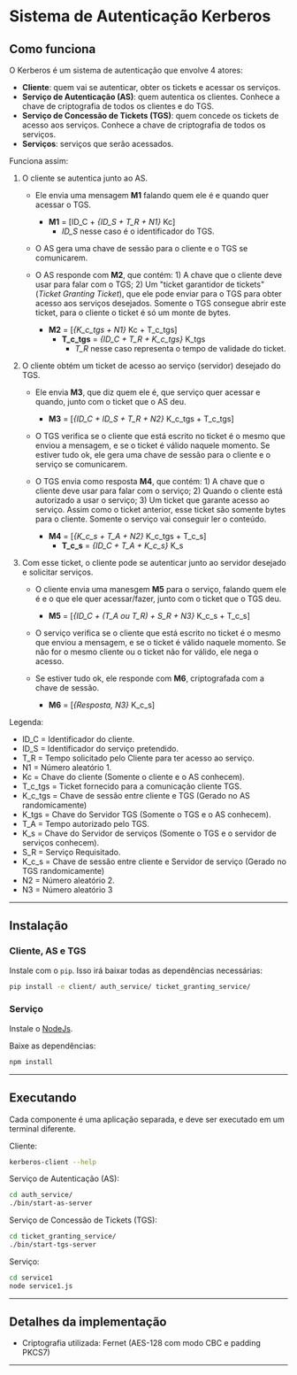 # Sistema de Autenticação Kerberos

## Como funciona

O Kerberos é um sistema de autenticação que envolve 4 atores:

* __Cliente__: quem vai se autenticar, obter os tickets e acessar os serviços.
* __Serviço de Autenticação (AS)__: quem autentica os clientes. Conhece a chave de criptografia de todos os clientes e do TGS.
* __Serviço de Concessão de Tickets (TGS)__: quem concede os tickets de acesso aos serviços. Conhece a chave de criptografia de todos os serviços.
* __Serviços__: serviços que serão acessados.

Funciona assim:

1. O cliente se autentica junto ao AS.

    * Ele envia uma mensagem __M1__ falando quem ele é e quando quer acessar o TGS.
        * __M1__ = [ID\_C + *{ID\_S + T\_R + N1}* Kc]
            * *ID_S* nesse caso é o identificador do TGS.

    * O AS gera uma chave de sessão para o cliente e o TGS se comunicarem.
    
    * O AS responde com __M2__, que contém: 1) A chave que o cliente deve usar para falar com o TGS; 2) Um "ticket garantidor de tickets" (_Ticket Granting Ticket_), que ele pode enviar para o TGS para obter acesso aos serviços desejados. Somente o TGS consegue abrir este ticket, para o cliente o ticket é só um monte de bytes.
        * __M2__ = [*{K\_c\_tgs + N1}* Kc + T\_c\_tgs]
            * __T\_c\_tgs__ = *{ID\_C + T\_R + K\_c\_tgs}* K\_tgs
                * *T\_R* nesse caso representa o tempo de validade do ticket.

2. O cliente obtém um ticket de acesso ao serviço (servidor) desejado do TGS.

    * Ele envia __M3__, que diz quem ele é, que serviço quer acessar e quando, junto com o ticket que o AS deu.
        * __M3__ = [*{ID\_C + ID\_S + T\_R + N2}* K\_c\_tgs + T\_c\_tgs]

    * O TGS verifica se o cliente que está escrito no ticket é o mesmo que enviou a mensagem, e se o ticket é válido naquele momento. Se estiver tudo ok, ele gera uma chave de sessão para o cliente e o serviço se comunicarem.
    
    * O TGS envia como resposta __M4__, que contém: 1) A chave que o cliente deve usar para falar com o serviço; 2) Quando o cliente está autorizado a usar o serviço; 3) Um ticket que garante acesso ao serviço. Assim como o ticket anterior, esse ticket são somente bytes para o cliente. Somente o serviço vai conseguir ler o conteúdo.
        * __M4__ = [*{K\_c\_s + T\_A + N2}* K\_c\_tgs + T\_c\_s]
            * __T\_c\_s__ = *{ID\_C + T\_A + K\_c\_s}* K\_s

3. Com esse ticket, o cliente pode se autenticar junto ao servidor desejado e solicitar serviços.

    * O cliente envia uma manesgem __M5__ para o serviço, falando quem ele é e o que ele quer acessar/fazer, junto com o ticket que o TGS deu.
        * __M5__ = [*{ID\_C + (T\_A ou T\_R) + S\_R + N3}* K\_c\_s + T\_c\_s]
    
    * O serviço verifica se o cliente que está escrito no ticket é o mesmo que enviou a mensagem, e se o ticket é válido naquele momento. Se não for o mesmo cliente ou o ticket não for válido, ele nega o acesso.

    * Se estiver tudo ok, ele responde com __M6__, criptografada com a chave de sessão.
        * __M6__ = [*{Resposta, N3}* K\_c\_s]

Legenda:

* ID_C = Identificador do cliente.
* ID_S = Identificador do serviço pretendido.
* T_R = Tempo solicitado pelo Cliente para ter acesso ao serviço.
* N1 = Número aleatório 1.
* Kc = Chave do cliente (Somente o cliente e o AS conhecem).
* T_c_tgs = Ticket fornecido para a comunicação cliente TGS.
* K_c_tgs = Chave de sessão entre cliente e TGS (Gerado no AS randomicamente)
* K_tgs = Chave do Servidor TGS (Somente o TGS e o AS conhecem).
* T_A = Tempo autorizado pelo TGS.
* K_s = Chave do Servidor de serviços (Somente o TGS e o servidor de serviços conhecem).
* S_R = Serviço Requisitado.
* K_c_s = Chave de sessão entre cliente e Servidor de serviço (Gerado no TGS randomicamente)
* N2 = Número aleatório 2.
* N3 = Número aleatório 3

---

## Instalação

### Cliente, AS e TGS

Instale com o ```pip```. Isso irá baixar todas as dependências necessárias:

```sh
pip install -e client/ auth_service/ ticket_granting_service/
```

### Serviço

Instale o [NodeJs](https://nodejs.org/en/download/package-manager/).

Baixe as dependências:

```sh
npm install
```

---

## Executando

Cada componente é uma aplicação separada, e deve ser executado em um terminal diferente.

Cliente:

```sh
kerberos-client --help
```

Serviço de Autenticação (AS):

```sh
cd auth_service/
./bin/start-as-server
```

Serviço de Concessão de Tickets (TGS):
```sh
cd ticket_granting_service/
./bin/start-tgs-server
```

Serviço:
```sh
cd service1
node service1.js
```

---

## Detalhes da implementação

* Criptografia utilizada: Fernet (AES-128 com modo CBC e padding PKCS7)

---